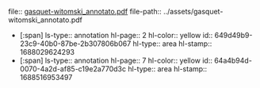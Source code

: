 file:: [gasquet-witomski_annotato.pdf](../assets/gasquet-witomski_annotato.pdf)
file-path:: ../assets/gasquet-witomski_annotato.pdf

- [:span]
  ls-type:: annotation
  hl-page:: 2
  hl-color:: yellow
  id:: 649d49b9-23c9-40b0-87be-2b307806b067
  hl-type:: area
  hl-stamp:: 1688029624293
- [:span]
  ls-type:: annotation
  hl-page:: 7
  hl-color:: yellow
  id:: 64a4b94d-0070-4a2d-af85-c19e2a770d3c
  hl-type:: area
  hl-stamp:: 1688516953497